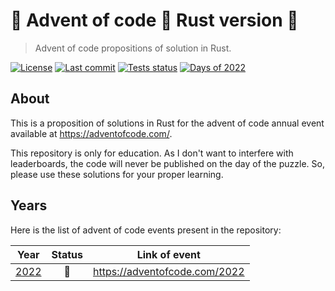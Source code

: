 # :star2: Advent of code :christmas_tree: Rust version :crab:

> Advent of code propositions of solution in Rust.

[![License](https://img.shields.io/badge/license-MIT-blue)](LICENSE)
[![Last commit](https://img.shields.io/github/last-commit/Swelio/aoc-rs)](https://github.com/Swelio/aoc-rs/commits/main)
[![Tests status](https://img.shields.io/github/workflow/status/Swelio/aoc-rs/Tests/main)](https://github.com/Swelio/aoc-rs/actions/workflows/tests.yml)
[![Days of 2022](https://img.shields.io/badge/days%20of%202022-10-blue)](year-2022)

## About

This is a proposition of solutions in Rust for the advent of code annual event available at https://adventofcode.com/.

This repository is only for education. As I don't want to interfere with leaderboards, the code will never be
published on the day of the puzzle. So, please use these solutions for your proper learning.

## Years

Here is the list of advent of code events present in the repository:

|                                 Year                                  |     Status     |         Link of event         |
|:---------------------------------------------------------------------:|:--------------:|:-----------------------------:|
| [2022](https://github.com/Swelio/aoc-rs/tree/main/year-2022/src/days) | :construction: | https://adventofcode.com/2022 |
